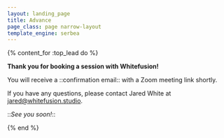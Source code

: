 ```yaml
---
layout: landing_page
title: Advance
page_class: page narrow-layout
template_engine: serbea
---
```


{% content_for :top_lead do %}

  **Thank you for booking a session with Whitefusion!**

  You will receive a ::confirmation email:: with a Zoom meeting link shortly.

  If you have any questions, please contact Jared White at [jared@whitefusion.studio](mailto:jared@whitefusion.studio).

  ::_See you soon!_::

{% end %}